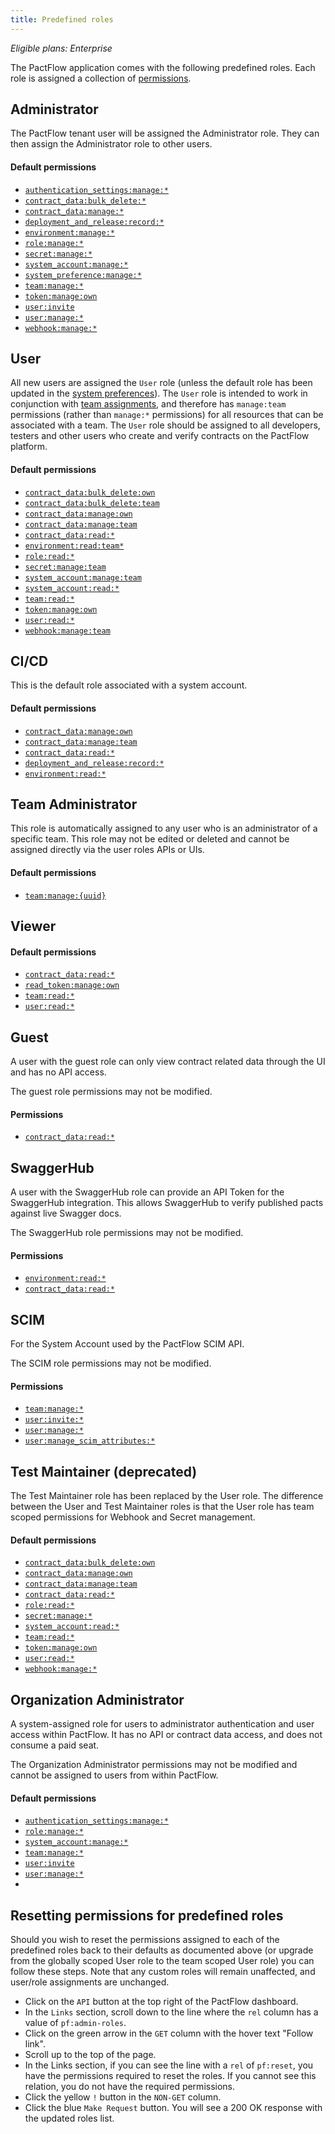 ```yaml
---
title: Predefined roles
---
```


_Eligible plans: Enterprise_

The PactFlow application comes with the following predefined roles. Each role is assigned a collection of [permissions](/docs/permissions).

## Administrator

The PactFlow tenant user will be assigned the Administrator role. They can then assign the Administrator role to other users.

#### Default permissions

- [`authentication_settings:manage:*`](/docs/permissions/#authentication_settingsmanage)
- [`contract_data:bulk_delete:*`](/docs/permissions#contract_databulk_delete)
- [`contract_data:manage:*`](/docs/permissions#contract_datamanage)
- [`deployment_and_release:record:*`](/docs/permissions#deployment_and_releaserecord)
- [`environment:manage:*`](/docs/permissions#environmentmanage)
- [`role:manage:*`](/docs/permissions#rolemanage)
- [`secret:manage:*`](/docs/permissions#secretmanage)
- [`system_account:manage:*`](/docs/permissions#system_accountmanage)
- [`system_preference:manage:*`](/docs/permissions#system_preferencemanage)
- [`team:manage:*`](/docs/permissions#teammanage)
- [`token:manage:own`](/docs/permissions#tokenmanageown)
- [`user:invite`](/docs/permissions#userinvite)
- [`user:manage:*`](/docs/permissions#usermanage)
- [`webhook:manage:*`](/docs/permissions#webhookmanage)

## User

All new users are assigned the `User` role (unless the default role has been updated in the [system preferences](/docs/user-interface/settings/preferences#system-preferences)). The `User` role is intended to work in conjunction with [team assignments](/docs/user-interface/settings/teams), and therefore has `manage:team` permissions (rather than `manage:*` permissions) for all resources that can be associated with a team. The `User` role should be assigned to all developers, testers and other users who create and verify contracts on the PactFlow platform.

#### Default permissions

- [`contract_data:bulk_delete:own`](/docs/permissions#contract_databulk_deleteown)
- [`contract_data:bulk_delete:team`](/docs/permissions#contract_databulk_deleteteam)
- [`contract_data:manage:own`](/docs/permissions#contract_datamanageown)
- [`contract_data:manage:team`](/docs/permissions#contract_datamanageteam)
- [`contract_data:read:*`](/docs/permissions#contract_dataread)
- [`environment:read:team*`](/docs/permissions#environmentreadteam)
- [`role:read:*`](/docs/permissions#roleread)
- [`secret:manage:team`](/docs/permissions#secretmanageteam)
- [`system_account:manage:team`](/docs/permissions#system_accountmanageteam)
- [`system_account:read:*`](/docs/permissions#system_accountread)
- [`team:read:*`](/docs/permissions#teamread)
- [`token:manage:own`](/docs/permissions#tokenmanageown)
- [`user:read:*`](/docs/permissions#userread)
- [`webhook:manage:team`](/docs/permissions#webhookmanageteam)

## CI/CD

This is the default role associated with a system account.

#### Default permissions

- [`contract_data:manage:own`](/docs/permissions#contract_datamanageown)
- [`contract_data:manage:team`](/docs/permissions#contract_datamanageteam)
- [`contract_data:read:*`](/docs/permissions#contract_dataread)
- [`deployment_and_release:record:*`](/docs/permissions#deployment_and_releaserecord)
- [`environment:read:*`](/docs/permissions#environmentread)

## Team Administrator

This role is automatically assigned to any user who is an administrator of a specific team. This role may not be edited or deleted and cannot be assigned directly via the user roles APIs or UIs.

#### Default permissions

- [`team:manage:{uuid}`](/docs/permissions#teammanageuuid)

## Viewer

#### Default permissions

- [`contract_data:read:*`](/docs/permissions#contract_dataread)
- [`read_token:manage:own`](/docs/permissions#read_tokenmanageown)
- [`team:read:*`](/docs/permissions#teamread)
- [`user:read:*`](/docs/permissions#userread)

## Guest

A user with the guest role can only view contract related data through the UI and has no API access.

The guest role permissions may not be modified.

#### Permissions

- [`contract_data:read:*`](/docs/permissions#contract_dataread)

## SwaggerHub

A user with the SwaggerHub role can provide an API Token for the SwaggerHub integration. This allows SwaggerHub to verify published pacts against live Swagger docs.

The SwaggerHub role permissions may not be modified.

#### Permissions

- [`environment:read:*`](/docs/permissions#environmentread)
- [`contract_data:read:*`](/docs/permissions#contract_dataread)

## SCIM

For the System Account used by the PactFlow SCIM API.

The SCIM role permissions may not be modified.

#### Permissions

- [`team:manage:*`](/docs/permissions#teammanage)
- [`user:invite:*`](/docs/permissions#userinvite)
- [`user:manage:*`](/docs/permissions#usermanage)
- [`user:manage_scim_attributes:*`](/docs/permissions#usermanage_scim_attributes)

## Test Maintainer (deprecated)

The Test Maintainer role has been replaced by the User role. The difference between the User and Test Maintainer roles is that the User role has team scoped permissions for Webhook and Secret management.

#### Default permissions

- [`contract_data:bulk_delete:own`](/docs/permissions#contract_databulk_deleteown)
- [`contract_data:manage:own`](/docs/permissions#contract_datamanageown)
- [`contract_data:manage:team`](/docs/permissions#contract_datamanageteam)
- [`contract_data:read:*`](/docs/permissions#contract_dataread)
- [`role:read:*`](/docs/permissions#roleread)
- [`secret:manage:*`](/docs/permissions#secretmanage)
- [`system_account:read:*`](/docs/permissions#system_accountread)
- [`team:read:*`](/docs/permissions#teamread)
- [`token:manage:own`](/docs/permissions#tokenmanageown)
- [`user:read:*`](/docs/permissions#userread)
- [`webhook:manage:*`](/docs/permissions#webhookmanage)

## Organization Administrator

A system-assigned role for users to administrator authentication and user access within PactFlow. It has no API or contract data access, and does not consume a paid seat.

The Organization Administrator permissions may not be modified and cannot be assigned to users from within PactFlow.

#### Default permissions

- [`authentication_settings:manage:*`](/docs/permissions/#authentication_settingsmanage)
- [`role:manage:*`](/docs/permissions#rolemanage)
- [`system_account:manage:*`](/docs/permissions#system_accountmanage)
- [`team:manage:*`](/docs/permissions#teammanage)
- [`user:invite`](/docs/permissions#userinvite)
- [`user:manage:*`](/docs/permissions#usermanage)
- 
## Resetting permissions for predefined roles

Should you wish to reset the permissions assigned to each of the predefined roles back to their defaults as documented above (or upgrade from the globally scoped User role to the team scoped User role) you can follow these steps. Note that any custom roles will remain unaffected, and user/role assignments are unchanged.

- Click on the `API` button at the top right of the PactFlow dashboard.
- In the `Links` section, scroll down to the line where the `rel` column has a value of `pf:admin-roles`.
- Click on the green arrow in the `GET` column with the hover text "Follow link".
- Scroll up to the top of the page.
- In the Links section, if you can see the line with a `rel` of `pf:reset`, you have the permissions required to reset the roles. If you cannot see this relation, you do not have the required permissions.
- Click the yellow `!` button in the `NON-GET` column.
- Click the blue `Make Request` button. You will see a 200 OK response with the updated roles list.
